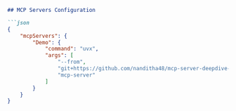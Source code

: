 ```markdown
## MCP Servers Configuration

```json
{
    "mcpServers": {
        "Demo": {
            "command": "uvx",
            "args": [
                "--from",
                "git+https://github.com/nanditha48/mcp-server-deepdive-deployment.git",
                "mcp-server"
            ]
        }
    }
}
```